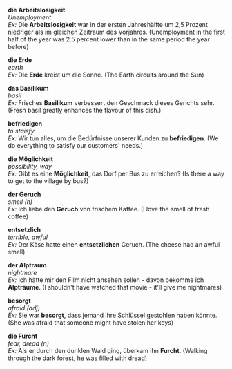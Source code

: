 **die Arbeitslosigkeit**  
*Unemployment*  
*Ex:* Die **Arbeitslosigkeit** war in der ersten Jahreshälfte um 2,5 Prozent niedriger als im gleichen Zeitraum des Vorjahres. (Unemployment in the first half of the year was 2.5 percent lower than in the same period the year before)  

**die Erde**  
*earth*  
 *Ex:* Die **Erde** kreist um die Sonne. (The Earth circuits around the Sun)

**das Basilikum**  
*basil*  
*Ex:* Frisches **Basilikum** verbessert den Geschmack dieses Gerichts sehr. (Fresh basil greatly enhances the flavour of this dish.)

**befriedigen**  
*to staisfy*  
*Ex:* Wir tun alles, um die Bedürfnisse unserer Kunden zu **befriedigen**. (We do everything to satisfy our customers' needs.)

**die Möglichkeit**  
*possibility, way*  
*Ex:* Gibt es eine **Möglichkeit**, das Dorf per Bus zu erreichen? (Is there a way to get to the village by bus?)

**der Geruch**  
*smell (n)*  
*Ex:* Ich liebe den **Geruch** von frischem Kaffee. (I love the smell of fresh coffee)

**entsetzlich**  
*terrible, awful*  
*Ex:* Der Käse hatte einen **entsetzlichen** Geruch. (The cheese had an awful smell)

**der Alptraum**  
*nightmare*  
*Ex:* Ich hätte mir den Film nicht ansehen sollen - davon bekomme ich **Alpträume**. (I shouldn't have watched that movie - it'll give me nightmares)

**besorgt**  
*afraid (adj)*  
*Ex:* Sie war **besorgt**, dass jemand ihre Schlüssel gestohlen haben könnte. (She was afraid that someone might have stolen her keys)

**die Furcht**  
*fear, dread (n)*  
*Ex:* Als er durch den dunklen Wald ging, überkam ihn **Furcht**. (Walking through the dark forest, he was filled with dread)  

